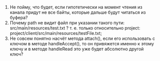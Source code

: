1. Не пойму, что будет, если гипотетически на момент чтения из канала придут не все байты, которые дальше 
   будут читаться из буфера?
2. Почему path не видит файл при указании такого пути: src/main/resources/test.txt ? 
   т. е. только относительно project: project/client/src/main/resources/testFile.txt;
3. Не совсем понятно насчёт метода attach(), если его использовать с ключом в методе handleAccept(),
   то он привяжется именно к этому ключу и в методе handleRead это уже будет абсолютно другой ключ?